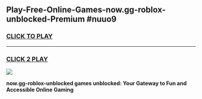 
## Play-Free-Online-Games-now.gg-roblox-unblocked-Premium #nuuo9
<h3>
<a href="https://premium.freeplayer.one?title=now.gg-roblox-unblocked&ref=8M">CLICK TO PLAY</a></h3>
<hr>

<h3>
<a href="https://premium.freeplayer.one?title=now.gg-roblox-unblocked&ref=8M">CLICK 2 PLAY</a>
  
</h3>

<a href="https://premium.freeplayer.one?title=now.gg-roblox-unblocked&ref=8M"><img src="https://clearcache.store/games.png"></a>


**now.gg-roblox-unblocked games unblocked: Your Gateway to Fun and Accessible Online Gaming**
